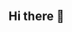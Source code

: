 ## Hi there 👋

<!--
**kubra-kzlk/kubra-kzlk** is a ✨ _special_ ✨ repository because its `README.md` (this file) appears on your GitHub profile.

Here are some ideas to get you started:

- 🔭 I’m currently working on 3 projects: React, C#, unit testing
- 🌱 I’m currently learning React, c#, Typescript, Express
- 👯 I’m currently looking for internships (front-end)
- 📫 How to reach me: kubra.kizilkilic@student.ap.be
- 😄 Pronouns: her/she
- ⚡ Fun fact: ...
-->
